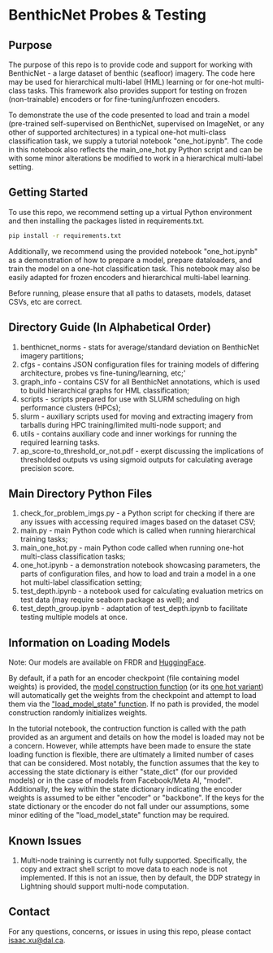 # BenthicNet Probes & Testing

## Purpose
The purpose of this repo is to provide code and support for working with BenthicNet - a large dataset of benthic (seafloor) imagery.
The code here may be used for hierarchical multi-label (HML) learning or for one-hot multi-class tasks.
This framework also provides support for testing on frozen (non-trainable) encoders or for fine-tuning/unfrozen encoders.

To demonstrate the use of the code presented to load and train a model (pre-trained self-supervised on BenthicNet, supervised on ImageNet, or any other of supported architectures) in a typical one-hot multi-class classification task, we supply a tutorial notebook "one_hot.ipynb".
The code in this notebook also reflects the main_one_hot.py Python script and can be with some minor alterations be modified to work in a hierarchical multi-label setting.

## Getting Started
To use this repo, we recommend setting up a virtual Python environment and then installing the packages listed in requirements.txt.
```bash
pip install -r requirements.txt
```
Additionally, we recommend using the provided notebook "one_hot.ipynb" as a demonstration of how to prepare a model,
prepare dataloaders, and train the model on a one-hot classification task. This notebook may also be easily adapted
for frozen encoders and hierarchical multi-label learning.

Before running, please ensure that all paths to datasets, models, dataset CSVs, etc are correct.

## Directory Guide (In Alphabetical Order)
1. benthicnet_norms - stats for average/standard deviation on BenthicNet imagery partitions;
2. cfgs - contains JSON configuration files for training models of differing architecture, probes vs fine-tuning/learning, etc;'
3. graph_info - contains CSV for all BenthicNet annotations, which is used to build hierarchical graphs for HML classification;
4. scripts - scripts prepared for use with SLURM scheduling on high performance clusters (HPCs);
5. slurm - auxiliary scripts used for moving and extracting imagery from tarballs during HPC training/limited multi-node support; and
6. utils - contains auxiliary code and inner workings for running the required learning tasks.
7. ap_score-to_threshold_or_not.pdf - exerpt discussing the implications of thresholded outputs vs using sigmoid outputs for calculating average precision score.

## Main Directory Python Files
1. check_for_problem_imgs.py - a Python script for checking if there are any issues with accessing required images based on the dataset CSV;
2. main.py - main Python code which is called when running hierarchical training tasks;
3. main_one_hot.py - main Python code called when running one-hot multi-class classification tasks;
4. one_hot.ipynb - a demonstration notebook showcasing parameters, the parts of configuration files, and how to load and train a model in a one hot multi-label classification setting;
5. test_depth.ipynb - a notebook used for calculating evaluation metrics on test data (may require seaborn package as well); and
6. test_depth_group.ipynb - adaptation of test_depth.ipynb to facilitate testing multiple models at once.

## Information on Loading Models
Note: Our models are available on FRDR and [HuggingFace](https://huggingface.co/collections/MLIsaac/benthicnet-pre-trained-models-66f57c6f2f30a80c23832069).

By default, if a path for an encoder checkpoint (file containing model weights) is provided,
the [model construction function](https://github.com/DalhousieAI/benthicnet_probes/blob/master/utils/utils.py#L677) (or its [one hot variant](https://github.com/DalhousieAI/benthicnet_probes/blob/master/utils/utils.py#L750)) will automatically
get the weights from the checkpoint and attempt to load them via the ["load_model_state" function](https://github.com/DalhousieAI/benthicnet_probes/blob/master/utils/utils.py#L514).
If no path is provided, the model construction randomly initializes weights.

In the tutorial notebook, the contruction function is called with the path provided as an argument and details on how the model is loaded may not be a concern.
However, while attempts have been made to ensure the state loading function is flexible, there are ultimately a limited number of cases that can be considered.
Most notably, the function assumes that the key to accessing the state dictionary is either "state_dict" (for our provided models) or in the case of models from Facebook/Meta AI, "model".
Additionally, the key within the state dictionary indicating the encoder weights is assumed to be either "encoder" or "backbone".
If the keys for the state dictionary or the encoder do not fall under our assumptions, some minor editing of the "load_model_state" function may be required.

## Known Issues
1. Multi-node training is currently not fully supported. Specifically, the copy and extract shell script to move data to each node is not implemented.
   If this is not an issue, then by default, the DDP strategy in Lightning should support multi-node computation.

## Contact
For any questions, concerns, or issues in using this repo, please contact [isaac.xu@dal.ca](mailto:isaac.xu@dal.ca).

